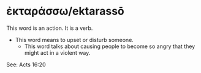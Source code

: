 # ἐκταράσσω/ektarassō
This word is an action. It is a verb.

* This word means to upset or disturb someone.
    * This word talks about causing people to become so angry that they might act in a violent way.

See: Acts 16:20
